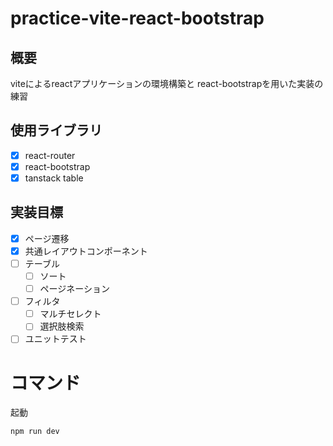 # practice-vite-react-bootstrap

## 概要
viteによるreactアプリケーションの環境構築と
react-bootstrapを用いた実装の練習

## 使用ライブラリ
- [x] react-router
- [x] react-bootstrap
- [x] tanstack table

## 実装目標
- [x] ページ遷移
- [x] 共通レイアウトコンポーネント
- [ ] テーブル
  - [ ] ソート
  - [ ] ページネーション
- [ ] フィルタ
  - [ ] マルチセレクト
  - [ ] 選択肢検索
- [ ] ユニットテスト

# コマンド

起動

```
npm run dev
```
